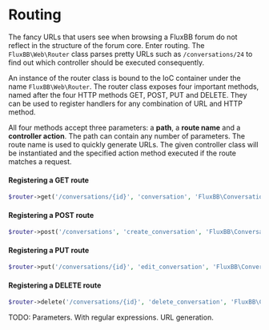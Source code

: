 # Routing

The fancy URLs that users see when browsing a FluxBB forum do not reflect in the structure of the forum core. Enter routing. The `FluxBB\Web\Router` class parses pretty URLs such as `/conversations/24` to find out which controller should be executed consequently.

An instance of the router class is bound to the IoC container under the name `FluxBB\Web\Router`. The router class exposes four important methods, named after the four HTTP methods GET, POST, PUT and DELETE. They can be used to register handlers for any combination of URL and HTTP method.

All four methods accept three parameters: a **path**, a **route name** and a **controller action**. The path can contain any number of parameters. The route name is used to quickly generate URLs. The given controller class will be instantiated and the specified action method executed if the route matches a request.

#### Registering a GET route

```php
$router->get('/conversations/{id}', 'conversation', 'FluxBB\ConversationsController@view');
```

#### Registering a POST route

```php
$router->post('/conversations', 'create_conversation', 'FluxBB\ConversationsController@create');
```

#### Registering a PUT route

```php
$router->put('/conversations/{id}', 'edit_conversation', 'FluxBB\ConversationsController@update');
```

#### Registering a DELETE route

```php
$router->delete('/conversations/{id}', 'delete_conversation', 'FluxBB\ConversationsController@delete');
```


TODO: Parameters. With regular expressions. URL generation.

